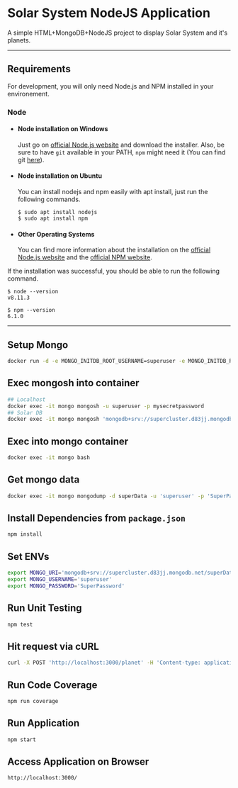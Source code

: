 # Solar System NodeJS Application

A simple HTML+MongoDB+NodeJS project to display Solar System and it's planets.

---
## Requirements

For development, you will only need Node.js and NPM installed in your environement.

### Node
- #### Node installation on Windows

  Just go on [official Node.js website](https://nodejs.org/) and download the installer.
Also, be sure to have `git` available in your PATH, `npm` might need it (You can find git [here](https://git-scm.com/)).

- #### Node installation on Ubuntu

  You can install nodejs and npm easily with apt install, just run the following commands.

      $ sudo apt install nodejs
      $ sudo apt install npm

- #### Other Operating Systems
  You can find more information about the installation on the [official Node.js website](https://nodejs.org/) and the [official NPM website](https://npmjs.org/).

If the installation was successful, you should be able to run the following command.

    $ node --version
    v8.11.3

    $ npm --version
    6.1.0

---
## Setup Mongo
```bash
docker run -d -e MONGO_INITDB_ROOT_USERNAME=superuser -e MONGO_INITDB_ROOT_PASSWORD=mysecretpassword -p 27017:27017 --name=mongo mongo:latest
```

## Exec mongosh into container
```bash
## Localhost
docker exec -it mongo mongosh -u superuser -p mysecretpassword
## Solar DB
docker exec -it mongo mongosh 'mongodb+srv://supercluster.d83jj.mongodb.net/superData' -u 'superuser' -p 'SuperPassword'
```

## Exec into mongo container
```bash
docker exec -it mongo bash
```

## Get mongo data
```bash
docker exec -it mongo mongodump -d superData -u 'superuser' -p 'SuperPassword' -o solar-dump 'mongodb+srv://supercluster.d83jj.mongodb.net/'
```

## Install Dependencies from `package.json`
```bash
npm install
```

## Set ENVs
```bash
export MONGO_URI='mongodb+srv://supercluster.d83jj.mongodb.net/superData'
export MONGO_USERNAME='superuser'
export MONGO_PASSWORD='SuperPassword'
```

## Run Unit Testing
```bash
npm test
```

## Hit request via cURL
```bash
curl -X POST 'http://localhost:3000/planet' -H 'Content-type: application/json; charset=UTF-8' --data-raw '{"id":"3"}'
```

## Run Code Coverage
```bash
npm run coverage
```

## Run Application
```bash
npm start
```

## Access Application on Browser
    http://localhost:3000/

